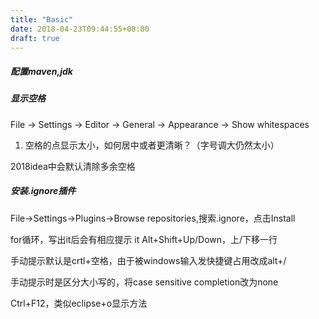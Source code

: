 ```yaml
---
title: "Basic"
date: 2018-04-23T09:44:55+08:00
draft: true
---
```


##### 配置maven,jdk

##### 显示空格
File -> Settings -> Editor -> General -> Appearance -> Show whitespaces
1. 空格的点显示太小，如何居中或者更清晰？（字号调大仍然太小）

2018idea中会默认清除多余空格

##### 安装.ignore插件
File->Settings->Plugins->Browse repositories,搜索.ignore，点击Install

for循环，写出it后会有相应提示
it
Alt+Shift+Up/Down，上/下移一行

手动提示默认是crtl+空格，由于被windows输入发快捷键占用改成alt+/

手动提示时是区分大小写的，将case sensitive completion改为none

Ctrl+F12，类似eclipse+o显示方法